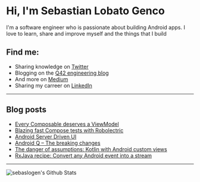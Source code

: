 # Hi, I'm Sebastian Lobato Genco
I'm a software engineer who is passionate about building Android apps. I love to learn, share and improve myself and the things that I build


## Find me:
- Sharing knowledge on <a href="https://twitter.com/sebaslogen"> Twitter</a> 
- Blogging on the <a href="https://engineering.q42.nl/author/sebastian/">Q42 engineering blog</a>
- And more on <a href="https://medium.com/@sebaslogen">Medium</a>
- Sharing my carreer on <a href="https://www.linkedin.com/in/slobato/">LinkedIn</a>

---

## Blog posts
- <a href="https://engineering.q42.nl/compose/">Every Composable deserves a ViewModel</a>
- <a href="https://medium.com/@sebaslogen/blazing-fast-compose-tests-with-robolectric-b059f5471495">Blazing fast Compose tests with Robolectric</a>
- <a href="https://engineering.q42.nl/android-server-driven-ui/">Android Server Driven UI</a>
- <a href="https://engineering.q42.nl/android-q-changes/">Android Q – The breaking changes</a>
- <a href="https://medium.com/@sebaslogen/the-danger-of-assumptions-kotlin-with-android-custom-views-adb79bf2da45">The danger of assumptions: Kotlin with Android custom views</a>
- <a href="https://medium.com/@sebaslogen/rxjava-recipe-convert-any-android-event-into-a-stream-c614ca686db0">RxJava recipe: Convert any Android event into a stream</a>

---

<a href="https://github.com/anuraghazra/github-readme-stats">
    <img align="left" alt="sebaslogen's Github Stats" src="https://github-readme-stats.vercel.app/api?username=sebaslogen&count_private=true&show_icons=true&theme=radical" />
</a>



<!--
**sebaslogen/sebaslogen** is a ✨ _special_ ✨ repository because its `README.md` (this file) appears on your GitHub profile.

Here are some ideas to get you started:

- 🔭 I’m currently working on ...
- 🌱 I’m currently learning ...
- 👯 I’m looking to collaborate on ...
- 🤔 I’m looking for help with ...
- 💬 Ask me about ...
- 📫 How to reach me: ...
- 😄 Pronouns: ...
- ⚡ Fun fact: ...
-->
